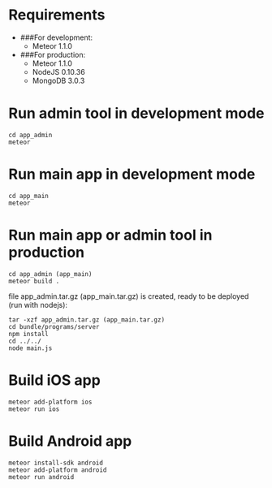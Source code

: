 # Requirements
- ###For development: 
    - Meteor 1.1.0
- ###For production: 
    - Meteor 1.1.0
    - NodeJS 0.10.36
    - MongoDB 3.0.3

# Run admin tool in development mode
```
cd app_admin
meteor
```

# Run main app in development mode
```
cd app_main
meteor
```

# Run main app or admin tool in production
```
cd app_admin (app_main)
meteor build .
```
file app_admin.tar.gz (app_main.tar.gz) is created, ready to be deployed (run with nodejs):
```
tar -xzf app_admin.tar.gz (app_main.tar.gz)
cd bundle/programs/server
npm install
cd ../../
node main.js
```

# Build iOS app
```
meteor add-platform ios
meteor run ios
```

# Build Android app
```
meteor install-sdk android
meteor add-platform android
meteor run android
```